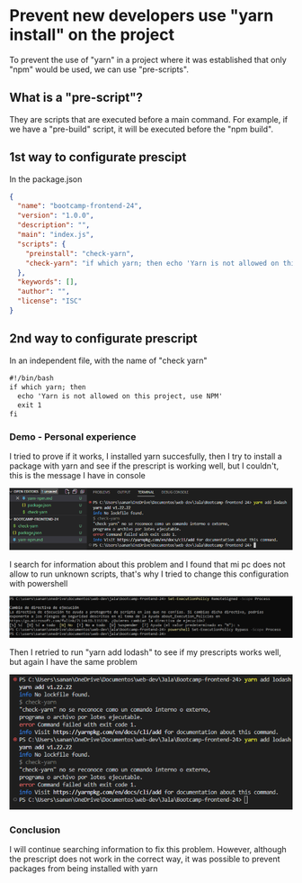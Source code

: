 # Prevent new developers use "yarn install" on the project

To prevent the use of "yarn" in a project where it was established that only "npm" would be used, we can use "pre-scripts".

## What is a "pre-script"?
They are scripts that are executed before a main command. For example, if we have a "pre-build" script, it will be executed before the "npm build".

## 1st way to configurate prescipt
In the package.json

```json
{
  "name": "bootcamp-frontend-24",
  "version": "1.0.0",
  "description": "",
  "main": "index.js",
  "scripts": {
    "preinstall": "check-yarn",
    "check-yarn": "if which yarn; then echo 'Yarn is not allowed on this project, use NPM'; exit 1; fi"
  },
  "keywords": [],
  "author": "",
  "license": "ISC"
}

```
## 2nd way to configurate prescript
In an independent file, with the name of "check yarn"
```
#!/bin/bash
if which yarn; then
  echo 'Yarn is not allowed on this project, use NPM'
  exit 1
fi
```

### Demo - Personal experience
I tried to prove if it works, I installed yarn succesfully, then I try to install a package with yarn and see if the prescript is working well, but I couldn't, this is the message I have in console

![screenshot](./screenShotConsole.png)

I search for information about this problem and I found that mi pc does not allow to run unknown scripts, that's why I tried to change this configuration with powershell

![screenshot](./screenShot2.png)

Then I retried to run "yarn add lodash" to see if my prescripts works well, but again I have the same problem

![screenshot](./screenShot3.png)

### Conclusion

I will continue searching information to fix this problem. However, although the prescript does not work in the correct way, it was possible to prevent packages from being installed with yarn